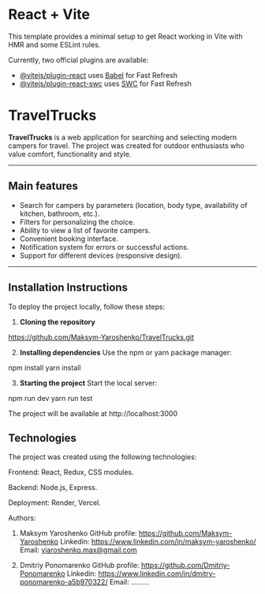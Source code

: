 # React + Vite

This template provides a minimal setup to get React working in Vite with HMR and some ESLint rules.

Currently, two official plugins are available:

- [@vitejs/plugin-react](https://github.com/vitejs/vite-plugin-react/blob/main/packages/plugin-react/README.md) uses [Babel](https://babeljs.io/) for Fast Refresh
- [@vitejs/plugin-react-swc](https://github.com/vitejs/vite-plugin-react-swc) uses [SWC](https://swc.rs/) for Fast Refresh

# TravelTrucks

**TravelTrucks** is a web application for searching and selecting modern campers for travel. The project was created for outdoor enthusiasts who value comfort, functionality and style.

---

## Main features

- Search for campers by parameters (location, body type, availability of kitchen, bathroom, etc.).
- Filters for personalizing the choice.
- Ability to view a list of favorite campers.
- Convenient booking interface.
- Notification system for errors or successful actions.
- Support for different devices (responsive design).

---

## Installation Instructions

To deploy the project locally, follow these steps:

1. **Cloning the repository**

https://github.com/Maksym-Yaroshenko/TravelTrucks.git

2. **Installing dependencies**
   Use the npm or yarn package manager:

npm install
yarn install

3. **Starting the project**
   Start the local server:

npm run dev
yarn run test

The project will be available at http://localhost:3000

## Technologies

The project was created using the following technologies:

Frontend: React, Redux, CSS modules.

Backend: Node.js, Express.

Deployment: Render, Vercel.

Authors:

1. Maksym Yaroshenko
   GitHub profile: https://github.com/Maksym-Yaroshenko
   Linkedin: https://www.linkedin.com/in/maksym-yaroshenko/
   Email: yiaroshenko.max@gmail.com

2. Dmitriy Ponomarenko
   GitHub profile: https://github.com/Dmitriy-Ponomarenko
   Linkedin: https://www.linkedin.com/in/dmitry-ponomarenko-a5b970322/
   Email: .........
